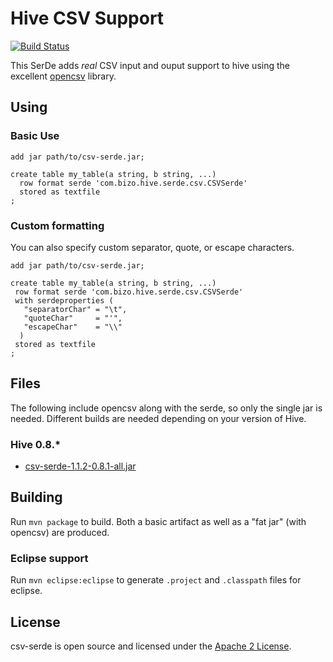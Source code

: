 # Hive CSV Support

[![Build Status](https://drone.io/github.com/ogrodnek/csv-serde/status.png)](https://drone.io/github.com/ogrodnek/csv-serde/latest)

This SerDe adds *real* CSV input and ouput support to hive using the excellent [opencsv](http://opencsv.sourceforge.net/) library.

## Using


### Basic Use

```
add jar path/to/csv-serde.jar;

create table my_table(a string, b string, ...)
  row format serde 'com.bizo.hive.serde.csv.CSVSerde'
  stored as textfile
;
```

### Custom formatting

You can also specify custom separator, quote, or escape characters.

```
add jar path/to/csv-serde.jar;

create table my_table(a string, b string, ...)
 row format serde 'com.bizo.hive.serde.csv.CSVSerde'
 with serdeproperties (
   "separatorChar" = "\t",
   "quoteChar"     = "'",
   "escapeChar"    = "\\"
  )	  
 stored as textfile
;
```

## Files

The following include opencsv along with the serde, so only the single jar is needed.  Different builds are needed depending on your version of Hive.

### Hive 0.8.*

* [csv-serde-1.1.2-0.8.1-all.jar](https://drone.io/github.com/ogrodnek/csv-serde/files/target/csv-serde-1.1.2-0.8.1-all.jar)


## Building

Run `mvn package` to build.  Both a basic artifact as well as a "fat jar" (with opencsv) are produced.

### Eclipse support

Run `mvn eclipse:eclipse` to generate `.project` and `.classpath` files for eclipse.


## License

csv-serde is open source and licensed under the [Apache 2 License](http://www.apache.org/licenses/LICENSE-2.0.html).
